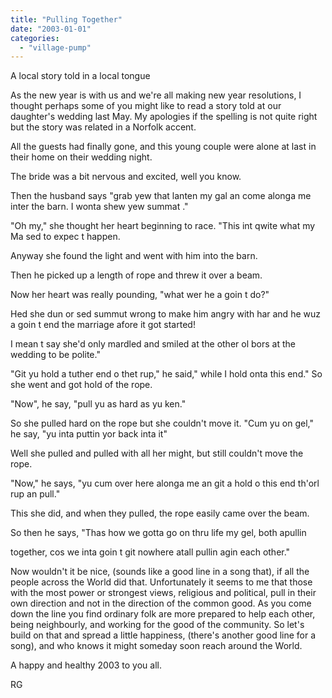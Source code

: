 ```yaml
---
title: "Pulling Together"
date: "2003-01-01"
categories: 
  - "village-pump"
---
```


A local story told in a local tongue

As the new year is with us and we're all making new year resolutions, I thought perhaps some of you might like to read a story told at our daughter's wedding last May. My apologies if the spelling is not quite right but the story was related in a Norfolk accent.

All the guests had finally gone, and this young couple were alone at last in their home on their wedding night.

The bride was a bit nervous and excited, well you know.

Then the husband says "grab yew that lanten my gal an come alonga me inter the barn. I wonta shew yew summat ."

"Oh my," she thought her heart beginning to race. "This int qwite what my Ma sed to expec t happen.

Anyway she found the light and went with him into the barn.

Then he picked up a length of rope and threw it over a beam.

Now her heart was really pounding, "what wer he a goin t do?"

Hed she dun or sed summut wrong to make him angry with har and he wuz a goin t end the marriage afore it got started!

I mean t say she'd only mardled and smiled at the other ol bors at the wedding to be polite."

"Git yu hold a tuther end o thet rup," he said," while I hold onta this end." So she went and got hold of the rope.

"Now", he say, "pull yu as hard as yu ken."

So she pulled hard on the rope but she couldn't move it. "Cum yu on gel," he say, "yu inta puttin yor back inta it"

Well she pulled and pulled with all her might, but still couldn't move the rope.

"Now," he says, "yu cum over here alonga me an git a hold o this end th'orl rup an pull."

This she did, and when they pulled, the rope easily came over the beam.

So then he says, "Thas how we gotta go on thru life my gel, both apullin

together, cos we inta goin t git nowhere atall pullin agin each other."

Now wouldn't it be nice, (sounds like a good line in a song that), if all the people across the World did that. Unfortunately it seems to me that those with the most power or strongest views, religious and political, pull in their own direction and not in the direction of the common good. As you come down the line you find ordinary folk are more prepared to help each other, being neighbourly, and working for the good of the community. So let's build on that and spread a little happiness, (there's another good line for a song), and who knows it might someday soon reach around the World.

A happy and healthy 2003 to you all.

RG
